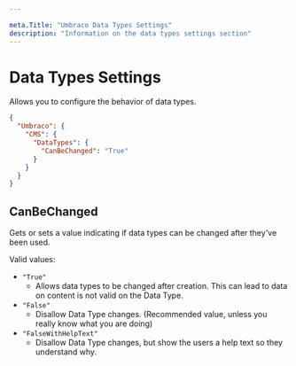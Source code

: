 ```yaml
---

meta.Title: "Umbraco Data Types Settings"
description: "Information on the data types settings section"
---
```


# Data Types Settings

Allows you to configure the behavior of data types.

```json
{
  "Umbraco": {
    "CMS": {
      "DataTypes": {
        "CanBeChanged": "True"
      }
    }
  }
}
```

## CanBeChanged

Gets or sets a value indicating if data types can be changed after they've been used.

Valid values:

- `"True"`
  - Allows data types to be changed after creation. This can lead to data on content is not valid on the Data Type.
- `"False"`
  - Disallow Data Type changes. (Recommended value, unless you really know what you are doing)
- `"FalseWithHelpText"`
  - Disallow Data Type changes, but show the users a help text so they understand why.
